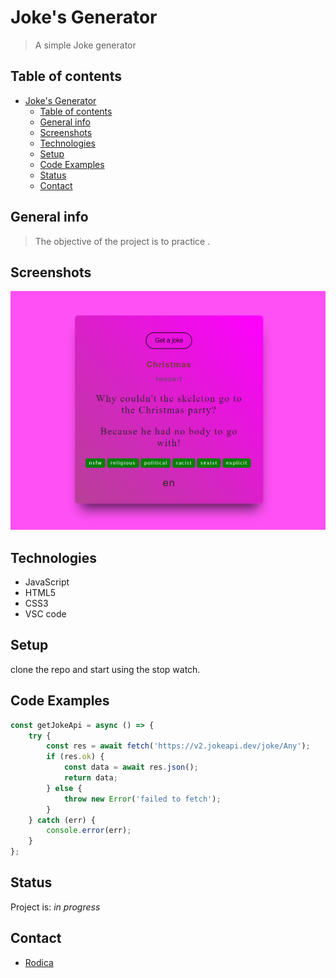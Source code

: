 # Joke's Generator

> A simple Joke generator

## Table of contents

- [Joke's Generator](#jokes-generator)
  - [Table of contents](#table-of-contents)
  - [General info](#general-info)
  - [Screenshots](#screenshots)
  - [Technologies](#technologies)
  - [Setup](#setup)
  - [Code Examples](#code-examples)
  - [Status](#status)
  - [Contact](#contact)

## General info

> The objective of the project is to practice .

## Screenshots

![Example screenshot](./assets/Capture%20d’écran%202024-05-15%20123906.png)

## Technologies

- JavaScript
- HTML5
- CSS3
- VSC code

## Setup

clone the repo and start using the stop watch.

## Code Examples

```js
const getJokeApi = async () => {
	try {
		const res = await fetch('https://v2.jokeapi.dev/joke/Any');
		if (res.ok) {
			const data = await res.json();
			return data;
		} else {
			throw new Error('failed to fetch');
		}
	} catch (err) {
		console.error(err);
	}
};
```

## Status

Project is: _in progress_

## Contact

- [Rodica](https://github.com/rodicailciuc)
